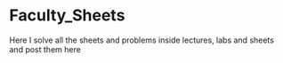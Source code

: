 # Faculty_Sheets
Here I solve all the sheets and problems inside lectures, labs and sheets and post them here
